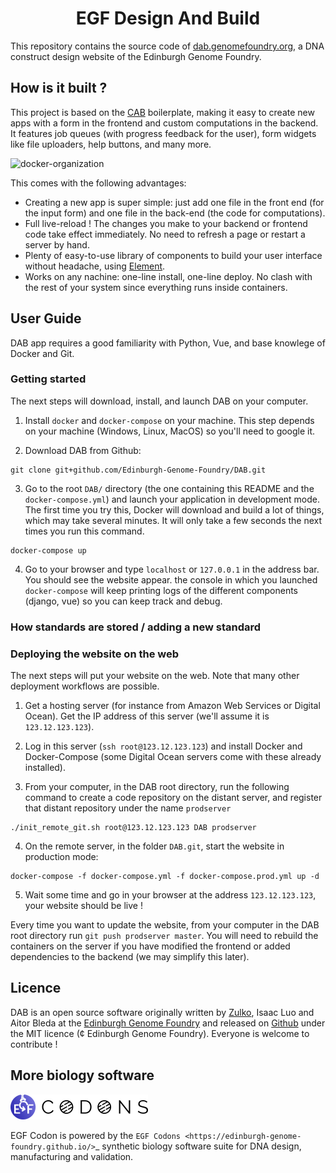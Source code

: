 <h1 align="center"> EGF Design And Build </h1>

<!-- [![Build Status](https://travis-ci.org/Edinburgh-Genome-Foundry/DAB.svg?branch=master)](https://travis-ci.org/Edinburgh-Genome-Foundry/DAB) -->

This repository contains the source code of [dab.genomefoundry.org](dab.genomefoundry.org),
a DNA construct design website of the Edinburgh Genome Foundry.

## How is it built ?

This project is based on the [CAB](https://github.com/Edinburgh-Genome-Foundry/CAB)
boilerplate, making it easy to create new apps with a form in the frontend and
custom computations in the backend. It features job
queues (with progress feedback for the user), form widgets like file uploaders,
help buttons, and many more.

![docker-organization](https://github.com/Edinburgh-Genome-Foundry/dab/blob/master/docker-organization.png)

This comes with the following advantages:

- Creating a new app is super simple: just add one file in the front end (for
  the input form) and one file in the back-end (the code for computations).
- Full live-reload ! The changes you make to your backend or frontend code
  take effect immediately. No need to refresh a page or restart a server by hand.
- Plenty of easy-to-use library of components to build your user interface without
  headache, using [Element](http://element.eleme.io/#/en-US).
- Works on any nachine: one-line install, one-line deploy. No
  clash with the rest of your system since everything runs inside containers.

## User Guide

DAB app requires a good familiarity with Python, Vue, and
base knowlege of Docker and Git.

### Getting started

The next steps will download, install, and launch DAB on your computer.

1. Install ``docker`` and ``docker-compose`` on your machine. This step depends
   on your machine (Windows, Linux, MacOS) so you'll need to google it.

2. Download DAB from Github:

```
git clone git+github.com/Edinburgh-Genome-Foundry/DAB.git
```

3. Go to the root ``DAB/`` directory (the one containing this README and the
   ``docker-compose.yml``) and launch your application in development mode. The
   first time you try this, Docker will download and build a lot of things,
   which may take several minutes. It will only take a few seconds the next
   times you run this command.

```
docker-compose up
```

4. Go to your browser and type ``localhost`` or ``127.0.0.1`` in the address bar.
   You should see the website appear. the console in which you launched
   ``docker-compose`` will keep printing logs of the different components
   (django, vue) so you can keep track and debug.

### How standards are stored / adding a new standard

### Deploying the website on the web

The next steps will put your website on the web. Note that many other deployment
workflows are possible.

1. Get a hosting server (for instance from Amazon Web Services or Digital Ocean).
   Get the IP address of this server (we'll assume it is ``123.12.123.123``).

2. Log in this server (``ssh root@123.12.123.123``) and install Docker and
   Docker-Compose (some Digital Ocean servers come with these already installed).

3. From your computer, in the DAB root directory, run the following command to
   create a code repository on the distant server, and register that distant
   repository under the name ``prodserver``

```
./init_remote_git.sh root@123.12.123.123 DAB prodserver
```

4. On the remote server, in the folder ``DAB.git``, start the website in
   production mode:

```
docker-compose -f docker-compose.yml -f docker-compose.prod.yml up -d
```

5. Wait some time and go in your browser at the address ``123.12.123.123``,
   your website should be live !

Every time you want to update the website, from your computer in the DAB root
directory run ``git push prodserver master``. You will need to rebuild the
containers on the server if you have modified the frontend or added dependencies
to the backend (we may simplify this later).

Licence
-------

DAB is an open source software originally written by [Zulko](https://github.com/Zulko),
Isaac Luo and Aitor Bleda at the [Edinburgh Genome Foundry](http://genomefoundry.org/)
and released on [Github](https://github.com/Edinburgh-Genome-Foundry/dab) under the MIT licence
(¢ Edinburgh Genome Foundry). Everyone is welcome to contribute !


More biology software
---------------------
<p>
<a href="https://edinburgh-genome-foundry.github.io/">
   <img src="https://raw.githubusercontent.com/Edinburgh-Genome-Foundry/Edinburgh-Genome-Foundry.github.io/master/static/imgs/logos/egf-codon-horizontal.png" />
</a>
</p>

EGF Codon is powered by the `EGF Codons <https://edinburgh-genome-foundry.github.io/>`_
synthetic biology software suite for DNA design, manufacturing and validation.